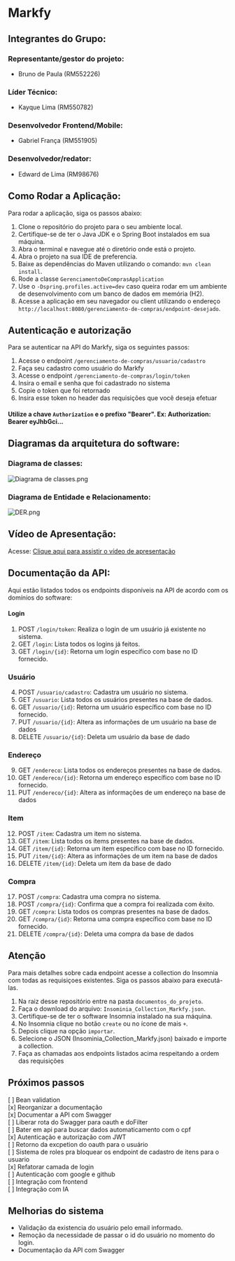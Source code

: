 # Markfy

## Integrantes do Grupo:

### Representante/gestor do projeto:
- Bruno de Paula (RM552226)

### Líder Técnico:
- Kayque Lima (RM550782)

### Desenvolvedor Frontend/Mobile:
- Gabriel França (RM551905)

### Desenvolvedor/redator:
- Edward de Lima (RM98676)

## Como Rodar a Aplicação:

Para rodar a aplicação, siga os passos abaixo:

1. Clone o repositório do projeto para o seu ambiente local.
2. Certifique-se de ter o Java JDK e o Spring Boot instalados em sua máquina.
3. Abra o terminal e navegue até o diretório onde está o projeto.
4. Abra o projeto na sua IDE de preferencia.
5. Baixe as dependências do Maven utilizando o comando: `mvn clean install`.
6. Rode a classe `GerenciamentoDeComprasApplication`
5. Use o `-Dspring.profiles.active=dev` caso queira rodar em um ambiente de desenvolvimento com um banco de dados em memória (H2).
5. Acesse a aplicação em seu navegador ou client utilizando o endereço `http://localhost:8080/gerenciamento-de-compras/endpoint-desejado`.

## Autenticação e autorização 

<p>Para se autenticar na API do Markfy, siga os seguintes passos:</p>

1. Acesse o endpoint `/gerenciamento-de-compras/usuario/cadastro`
2. Faça seu cadastro como usuário do Markfy
3. Acesse o endpoint `/gerenciamento-de-compras/login/token`
4. Insira o email e senha que foi cadastrado no sistema
5. Copie o token que foi retornado
6. Insira esse token no header das requisições que você deseja efetuar 
 
#### Utilize a chave `Authorization` e o prefixo "Bearer". Ex: Authorization: Bearer eyJhbGci...


## Diagramas da arquitetura do software:

### Diagrama de classes:
![Diagrama de classes.png](https://drive.google.com/uc?export=view&id=1OPtObgZA_xpn8W3M-Fb5qXG9g-NKWYQ0)


### Diagrama de Entidade e Relacionamento:
![DER.png](https://drive.google.com/uc?export=view&id=1g8Z4mrtree0fMHMXuwoTZ6eveRQOJGGP)

## Vídeo de Apresentação:

Acesse: [Clique aqui para assistir o vídeo de apresentação](https://www.youtube.com/watch?v=k0ObOt--m1k)

## Documentação da API:

Aqui estão listados todos os endpoints disponíveis na API de acordo com os domínios do software:

#### Login
1. POST `/login/token`: Realiza o login de um usuário já existente no sistema.
2. GET  `/login`: Lista todos os logins já feitos.
3. GET  `/login/{id}`: Retorna um login específico com base no ID fornecido.

### Usuário
4. POST `/usuario/cadastro`: Cadastra um usuário no sistema.
5. GET  `/usuario`: Lista todos os usuários presentes na base de dados.
6. GET  `/usuario/{id}`: Retorna um usuário específico com base no ID fornecido.
7. PUT `/usuario/{id}`: Altera as informações de um usuário na base de dados
8. DELETE `/usuario/{id}`: Deleta um usuário da base de dado

### Endereço
9. GET `/endereco`: Lista todos os endereços presentes na base de dados.
10. GET  `/endereco/{id}`: Retorna um endereço específico com base no ID fornecido.
11. PUT `/endereco/{id}`: Altera as informações de um endereço na base de dados

### Item
12. POST `/item`: Cadastra um item no sistema.
13. GET  `/item`: Lista todos os items presentes na base de dados.
14. GET  `/item/{id}`: Retorna um item específico com base no ID fornecido.
15. PUT `/item/{id}`: Altera as informações de um item na base de dados
16. DELETE `/item/{id}`: Deleta um item da base de dado

### Compra
17. POST `/compra`: Cadastra uma compra no sistema.
18. POST `/compra/{id}`: Confirma que a compra foi realizada com êxito.
19. GET  `/compra`: Lista todos os compras presentes na base de dados.
20. GET  `/compra/{id}`: Retorna uma compra específico com base no ID fornecido.
21. DELETE `/compra/{id}`: Deleta uma compra da base de dados


## Atenção
Para mais detalhes sobre cada endpoint acesse a collection do Insomnia com todas as requisiçoes existentes. Siga os passos abaixo para executá-las.
1. Na raiz desse repositório entre na pasta `documentos_do_projeto`.
2. Faça o download do arquivo: `Insominia_Collection_Markfy.json`.
1. Certifique-se de ter o software Insomnia instalado na sua máquina.
3. No Insomnia clique no botão `create` ou no ícone de mais `+`.
4. Depois clique na opção `importar`.
5. Selecione o JSON (Insominia_Collection_Markfy.json) baixado e importe a collection.
6. Faça as chamadas aos endpoints listados acima respeitando a ordem das requisições




## Próximos passos 

[ ]  Bean validation <br/>
[x]  Reorganizar a documentação <br/>
[x]  Documentar a API com Swagger <br/>
[ ]  Liberar rota do Swagger para oauth e doFilter <br/>
[ ]  Bater em api para buscar dados automaticamento com o cpf <br/>
[x]  Autenticação e autorização com JWT <br/>
[ ]  Retorno da excpetion do oauth para o usuário <br/>
[ ]  Sistema de roles pra bloquear os endpoint de cadastro de itens para o usuario <br/>
[x]  Refatorar camada de login <br/>
[ ]  Autenticação com google e github <br/>
[ ]  Integração com frontend <br/>
[ ]  Integração com IA

## Melhorias do sistema 
- Validação da existencia do usuário pelo email informado.
- Remoção da necessidade de passar o id do usuário no momento do login.
- Documentação da API com Swagger
